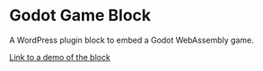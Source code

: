 # Godot Game Block
A WordPress plugin block to embed a Godot WebAssembly game.

[Link to a demo of the block](https://custom-blocks.dev.4ndr3g.com/test-godot-game-block/)
